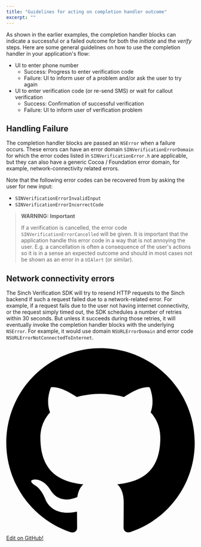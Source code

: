 ```yaml
---
title: "Guidelines for acting on completion handler outcome"
excerpt: ""
---
```

As shown in the earlier examples, the completion handler blocks can indicate a successful or a failed outcome for both the *initiate* and the *verify* steps. Here are some general guidelines on how to use the completion handler in your application's flow:

- UI to enter phone number
    - Success: Progress to enter verification code
    - Failure: UI to inform user of a problem and/or ask the user to try again
- UI to enter verification code (or re-send SMS) or wait for callout verification
    - Success: Confirmation of successful verification
    - Failure: UI to inform user of verification problem

## Handling Failure

The completion handler blocks are passed an `NSError` when a failure occurs. These errors can have an error domain `SINVerificationErrorDomain` for which the error codes listed in `SINVerificationError.h` are applicable, but they can also have a generic Cocoa / Foundation error domain, for example, network-connectivity related errors.

Note that the following error codes can be recovered from by asking the user for new input:

- `SINVerificationErrorInvalidInput`
- `SINVerificationErrorIncorrectCode`

> **WARNING: Important**    
>
> If a verification is cancelled, the error code `SINVerificationErrorCancelled` will be given. It is important that the application handle this error code in a way that is not annoying the user. E.g. a cancellation is often a consequence of the user's actions so it is in a sense an expected outcome and should in most cases not be shown as an error in a `UIAlert` (or similar).

## Network connectivity errors

The Sinch Verification SDK will try to resend HTTP requests to the Sinch backend if such a request failed due to a network-related error. For example, if a request fails due to the user not having internet connectivity, or the request simply timed out, the SDK schedules a number of retries within 30 seconds. But unless it succeeds during those retries, it will eventually invoke the completion handler blocks with the underlying `NSError`. For example, it would use domain `NSURLErrorDomain` and error code `NSURLErrorNotConnectedToInternet`.

<a class="gitbutton pill" target="_blank" href="https://github.com/sinch/docs/blob/master/docs/verification/verification-for-ios/verification-ios-guidelines-for-acting-on-completion-handler-outcome.md">
                        <span class="icon medium">
                            <svg xmlns="http://www.w3.org/2000/svg" role="img" viewBox="0 0 24 24"><title>GitHub icon</title><path d="M 12 0.297 c -6.63 0 -12 5.373 -12 12 c 0 5.303 3.438 9.8 8.205 11.385 c 0.6 0.113 0.82 -0.258 0.82 -0.577 c 0 -0.285 -0.01 -1.04 -0.015 -2.04 c -3.338 0.724 -4.042 -1.61 -4.042 -1.61 C 4.422 18.07 3.633 17.7 3.633 17.7 c -1.087 -0.744 0.084 -0.729 0.084 -0.729 c 1.205 0.084 1.838 1.236 1.838 1.236 c 1.07 1.835 2.809 1.305 3.495 0.998 c 0.108 -0.776 0.417 -1.305 0.76 -1.605 c -2.665 -0.3 -5.466 -1.332 -5.466 -5.93 c 0 -1.31 0.465 -2.38 1.235 -3.22 c -0.135 -0.303 -0.54 -1.523 0.105 -3.176 c 0 0 1.005 -0.322 3.3 1.23 c 0.96 -0.267 1.98 -0.399 3 -0.405 c 1.02 0.006 2.04 0.138 3 0.405 c 2.28 -1.552 3.285 -1.23 3.285 -1.23 c 0.645 1.653 0.24 2.873 0.12 3.176 c 0.765 0.84 1.23 1.91 1.23 3.22 c 0 4.61 -2.805 5.625 -5.475 5.92 c 0.42 0.36 0.81 1.096 0.81 2.22 c 0 1.606 -0.015 2.896 -0.015 3.286 c 0 0.315 0.21 0.69 0.825 0.57 C 20.565 22.092 24 17.592 24 12.297 c 0 -6.627 -5.373 -12 -12 -12" /></svg>
                        </span>
                        Edit on GitHub!</a>
